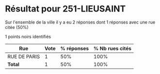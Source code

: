 # Résultat pour 251-LIEUSAINT

Sur l'ensemble de la ville il y a eu 2 réponses dont 1 réponses avec une rue citée (50%)

1 points noirs identifiés

| Rue | Vote | % réponses | % Nb rues cités|
|-----|------|------------|----------------|
| RUE DE PARIS | 1 | 50% | 100%|
| **Total** | 1 | 50% | 100%|
